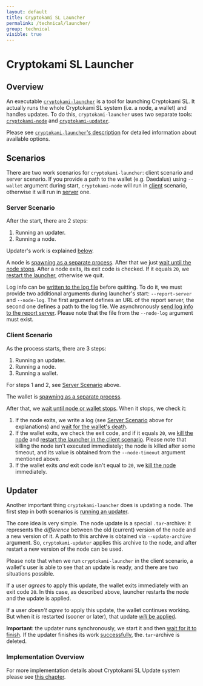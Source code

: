 ```yaml
---
layout: default
title: Cryptokami SL Launcher
permalink: /technical/launcher/
group: technical
visible: true
---
```

<!-- Reviewed at ac0126b2753f1f5ca6fbfb555783fbeb1aa141bd -->

# Cryptokami SL Launcher

## Overview

An executable
[`cryptokami-launcher`](/technical/cli-options/#cryptokami-launcher)
is a tool for launching Cryptokami SL. It actually runs the whole Cryptokami SL system
(i.e. a node, a wallet) and handles updates. To do this, `cryptokami-launcher` uses two
separate tools: [`cryptokami-node`](/technical/cli-options/#cryptokami-node) and
[`cryptokami-updater`](https://github.com/CryptoKami/cryptokami-updater).

Please see [`cryptokami-launcher`'s description](/technical/cli-options/#cryptokami-launcher)
for detailed information about available options.

## Scenarios

There are two work scenarios for `cryptokami-launcher`: client scenario and server scenario.
If you provide a path to the wallet (e.g. Daedalus) using `--wallet` argument during
start, `cryptokami-node` will run in
[client](https://github.com/CryptoKami/cryptokami-sl/blob/194f4876d7b72766f7fe72ed4a1fba828903cae0/src/launcher/Main.hs#L178)
scenario, otherwise it will run in
[server](https://github.com/CryptoKami/cryptokami-sl/blob/194f4876d7b72766f7fe72ed4a1fba828903cae0/src/launcher/Main.hs#L171)
one.

### Server Scenario

After the start, there are 2 steps:

1.  Running an updater.
2.  Running a node.

Updater's work is explained [below](#updater).

A node is [spawning as a separate
process](https://github.com/CryptoKami/cryptokami-sl/blob/194f4876d7b72766f7fe72ed4a1fba828903cae0/src/launcher/Main.hs#L280).
After that we just [wait until the node
stops](https://github.com/CryptoKami/cryptokami-sl/blob/194f4876d7b72766f7fe72ed4a1fba828903cae0/src/launcher/Main.hs#L201).
After a node exits, its exit code is checked. If it equals `20`, we [restart the
launcher](https://github.com/CryptoKami/cryptokami-sl/blob/194f4876d7b72766f7fe72ed4a1fba828903cae0/src/launcher/Main.hs#L204),
otherwise we quit.

Log info can be [written to the log file](https://github.com/CryptoKami/cryptokami-sl/blob/194f4876d7b72766f7fe72ed4a1fba828903cae0/src/launcher/Main.hs#L207) before quitting. To do it, we must
provide two additional arguments during launcher's start: `--report-server` and
`--node-log`. The first argument defines an URL of the report server, the second
one defines a path to the log file. We asynchronously [send log info to the
report server](https://github.com/CryptoKami/cryptokami-sl/blob/194f4876d7b72766f7fe72ed4a1fba828903cae0/src/launcher/Main.hs#L343).
Please note that the file from the `--node-log` argument must exist.

### Client Scenario

As the process starts, there are 3 steps:

1.  Running an updater.
2.  Running a node.
3.  Running a wallet.

For steps 1 and 2, see [Server Scenario](#server-scenario) above.

The wallet is [spawning as a separate
process](https://github.com/CryptoKami/cryptokami-sl/blob/194f4876d7b72766f7fe72ed4a1fba828903cae0/src/launcher/Main.hs#L227).

After that, we [wait until node or wallet
stops](https://github.com/CryptoKami/cryptokami-sl/blob/194f4876d7b72766f7fe72ed4a1fba828903cae0/src/launcher/Main.hs#L228).
When it stops, we check it:

1.  If the node exits, we write a log (see [Server Scenario](#server-scenario)
    above for explanations) and [wait for the wallet's
    death](https://github.com/CryptoKami/cryptokami-sl/blob/194f4876d7b72766f7fe72ed4a1fba828903cae0/src/launcher/Main.hs#L235).
2.  If the wallet exits, we check the exit code, and if it equals `20`, we
    [kill the node](https://github.com/CryptoKami/cryptokami-sl/blob/194f4876d7b72766f7fe72ed4a1fba828903cae0/src/launcher/Main.hs#L242)
    and [restart the launcher in the client
    scenario](https://github.com/CryptoKami/cryptokami-sl/blob/194f4876d7b72766f7fe72ed4a1fba828903cae0/src/launcher/Main.hs#L244).
    Please note that killing the node isn't executed immediately; the node is
    killed after some timeout, and its value is obtained from the
    `--node-timeout` argument mentioned above.
3.  If the wallet exits *and* exit code isn't equal to `20`, we
    [kill the node](https://github.com/CryptoKami/cryptokami-sl/blob/194f4876d7b72766f7fe72ed4a1fba828903cae0/src/launcher/Main.hs#L250)
    immediately.

## Updater

Another important thing `cryptokami-launcher` does is updating a node. The first
step in both scenarios is [running an
updater](https://github.com/CryptoKami/cryptokami-sl/blob/194f4876d7b72766f7fe72ed4a1fba828903cae0/src/launcher/Main.hs#L255).

The core idea is very simple. The node update is a special `.tar`-archive: it
represents the *difference* between the old (current) version of the node and a
new version of it. A path to this archive is obtained via `--update-archive`
argument. So, `cryptokami-updater` applies this archive to the node, and after
restart a new version of the node can be used.

Please note that when we run `cryptokami-launcher` in the client scenario, a wallet's
user is able to see that an update is ready, and there are two situations
possible.

If a user *agrees* to apply this update, the wallet exits immediately with an
exit code `20`. In this case, as described above, launcher restarts the node and
the update is applied.

If a user *doesn't agree* to apply this update, the wallet continues working.
But when it *is* restarted (sooner or later), that update [*will* be applied](https://github.com/CryptoKami/cryptokami-sl/blob/194f4876d7b72766f7fe72ed4a1fba828903cae0/src/launcher/Main.hs#L223).

**Important**: the updater runs synchronously, we start it and then [wait for it to
finish](https://github.com/CryptoKami/cryptokami-sl/blob/194f4876d7b72766f7fe72ed4a1fba828903cae0/src/launcher/Main.hs#L269).
If the updater finishes its work
[successfully](https://github.com/CryptoKami/cryptokami-sl/blob/194f4876d7b72766f7fe72ed4a1fba828903cae0/src/launcher/Main.hs#L271),
the`.tar`-archive is deleted.

### Implementation Overview

For more implementation details about Cryptokami SL Update system please see [this chapter](/technical/updater/).
